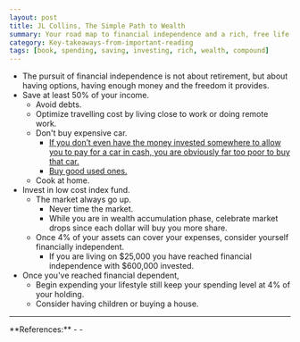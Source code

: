 ```yaml
---
layout: post
title: JL Collins, The Simple Path to Wealth
summary: Your road map to financial independence and a rich, free life.
category: Key-takeaways-from-important-reading
tags: [book, spending, saving, investing, rich, wealth, compound]
---
```


- The pursuit of financial independence is not about retirement, but about having options, having enough money and the freedom it provides.
- Save at least 50% of your income.
  - Avoid debts.
  - Optimize travelling cost by living close to work or doing remote work.
  - Don't buy expensive car.
    - [If you don’t even have the money invested somewhere to allow you to pay for a car in cash, you are obviously far too poor to buy that car.](https://www.mrmoneymustache.com/2011/11/28/new-cars-and-auto-financing-stupid-or-sensible/)
    - [Buy good used ones.](https://www.mrmoneymustache.com/2012/03/19/top-10-cars-for-smart-people/)
  - Cook at home.
- Invest in low cost index fund.
  - The market always go up.
    - Never time the market.
    - While you are in wealth accumulation phase, celebrate market drops since each dollar will buy you more share.
  - Once 4% of your assets can cover your expenses, consider yourself financially independent.
    - If you are living on $25,000 you have reached financial independence with $600,000 invested.
- Once you've reached financial dependent,
  - Begin expending your lifestyle still keep your spending level at 4% of your holding.
  - Consider having children or buying a house.

<hr>
**References:**
- <https://www.goodreads.com/book/show/30646587-the-simple-path-to-wealth>
- <https://www.mrmoneymustache.com/2013/02/22/getting-rich-from-zero-to-hero-in-one-blog-post/>
